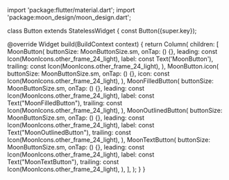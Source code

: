 import 'package:flutter/material.dart';
import 'package:moon_design/moon_design.dart';

class Button extends StatelessWidget {
  const Button({super.key});

  @override
  Widget build(BuildContext context) {
    return Column(
      children: [
        MoonButton(
          buttonSize: MoonButtonSize.sm,
          onTap: () {},
          leading: const Icon(MoonIcons.other_frame_24_light),
          label: const Text('MoonButton'),
          trailing: const Icon(MoonIcons.other_frame_24_light),
        ),
        MoonButton.icon(
          buttonSize: MoonButtonSize.sm,
          onTap: () {},
          icon: const Icon(MoonIcons.other_frame_24_light),
        ),
        MoonFilledButton(
          buttonSize: MoonButtonSize.sm,
          onTap: () {},
          leading: const Icon(MoonIcons.other_frame_24_light),
          label: const Text("MoonFilledButton"),
          trailing: const Icon(MoonIcons.other_frame_24_light),
        ),
        MoonOutlinedButton(
          buttonSize: MoonButtonSize.sm,
          onTap: () {},
          leading: const Icon(MoonIcons.other_frame_24_light),
          label: const Text("MoonOutlinedButton"),
          trailing: const Icon(MoonIcons.other_frame_24_light),
        ),
        MoonTextButton(
          buttonSize: MoonButtonSize.sm,
          onTap: () {},
          leading: const Icon(MoonIcons.other_frame_24_light),
          label: const Text("MoonTextButton"),
          trailing: const Icon(MoonIcons.other_frame_24_light),
        ),
      ],
    );
  }
}